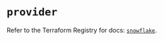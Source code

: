 # `provider`

Refer to the Terraform Registry for docs: [`snowflake`](https://registry.terraform.io/providers/snowflake-labs/snowflake/0.94.1/docs).
